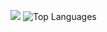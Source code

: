 ![](https://github-readme-stats.vercel.app/api?username=robbiexiao402&show_icons=true&theme=discord_old_blurple)
![Top Languages](https://github-readme-stats.vercel.app/api/top-langs/?username=robbiexiao402&show_icons=true&count_private=true&theme=discord_old_blurple&layout=donut&hide=procfile)
